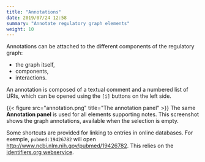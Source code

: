 ```yaml
---
title: "Annotations"
date: 2019/07/24 12:58
summary: "Annotate regulatory graph elements"
weight: 10
---
```


Annotations can be attached to the different components of the regulatory graph:

* the graph itself,
* components,
* interactions.

An annotation is composed of a textual comment and a numbered list of URIs,
which can be opened using the ``[i]`` buttons on the left side.

{{< figure src="annotation.png" title="The annotation panel" >}}
The same **Annotation panel** is used for all elements
supporting notes. This screenshot shows the graph annotations,
available when the selection is empty.



Some shortcuts are provided for linking to entries in online databases.
For exemple, ``pubmed:19426782`` will open http://www.ncbi.nlm.nih.gov/pubmed/19426782.
This relies on the [identifiers.org webservice](http://identifiers.org).

